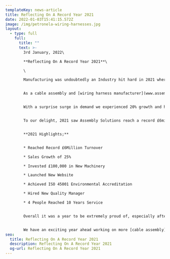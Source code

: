```yaml
---
templateKey: news-article
title: Reflecting On A Record Year 2021
date: 2022-01-03T15:41:15.572Z
image: /img/petronela-wiring-harnesses.jpg
layout:
  - type: full
    full:
      title: ""
      text: >-
        3rd January, 2022\

        **Reflecting On A Record Year 2021**\

        \

        Manufacturing was undoubtedly an Industry hit hard in 2021 where we witnessed first hand the supply chain issues and delivery disruptions that were caused not only in the UK, but overseas too.


        As a cable assembly and [wiring harness manufacturer](www.assembly-solutions.com/wiring-harness) shipping to customers worldwide, there were periods of pressure and we were tested like never before.


        With a surprise surge in demand we experienced 20% growth and had to work closely with our customers and suppliers to keep production moving as smoothly and efficiently as possible. 


        To our delight, 2021 saw Assembly Solutions reach a record £6million turnover, and for that we thank our customers, supportive suppliers and most importantly our team - for being absolutely awesome.


        **2021 Highlights;**


        * Reached Record £6Million Turnover

        * Sales Growth of 25%

        * Invested £100,000 in New Machinery 

        * Launched New Website

        * Achieved ISO 45001 Environmental Accreditation

        * Hired New Quality Manager

        * 4 People Reached 10 Years Service


        Overall it was a year to be extremely proud of, especially after the damaging impact that the pandemic has had on some areas of manufacturing in the UK.


        We have an exciting year ahead working on more [cable assembly](www.assembly-solutions.com/cable-assembly) and [wiring harness projects](www.assembly-solutions.com/wiring-harness) which we look forward to sharing in the coming months.
seo:
  title: Reflecting On A Record Year 2021
  description: Reflecting On A Record Year 2021
  og-url: Reflecting On A Record Year 2021
---
```


